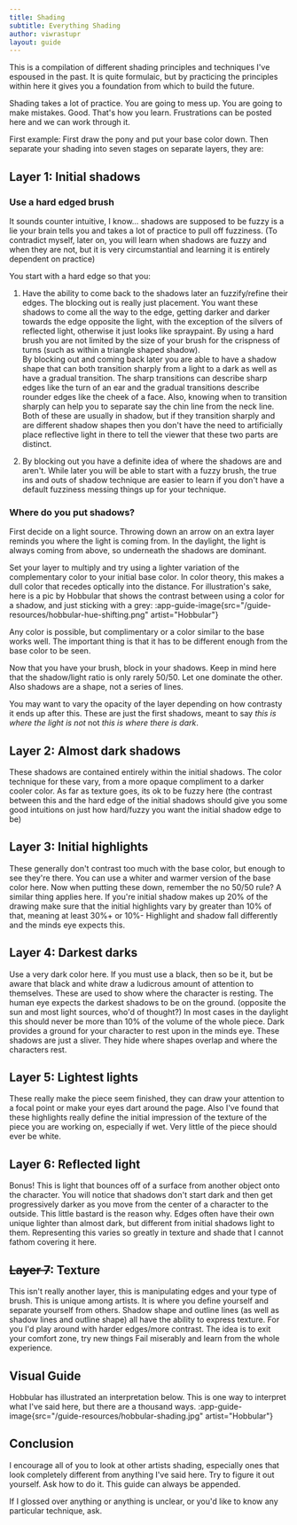 ```yaml
---
title: Shading
subtitle: Everything Shading
author: viwrastupr
layout: guide
---
```


This is a compilation of different shading principles and techniques I've espoused in the past. It is quite formulaic, but by practicing the principles within here it gives you a foundation from which to build the future.

Shading takes a lot of practice. You are going to mess up. You are going to make mistakes. Good. That's how you learn. Frustrations can be posted here and we can work through it.

First example: First draw the pony and put your base color down. Then separate your shading into seven stages on separate layers, they are:

## Layer 1: Initial shadows

### Use a hard edged brush

It sounds counter intuitive, I know... shadows are supposed to be fuzzy is a lie your brain tells you and takes a lot of practice to pull off fuzziness. (To contradict myself, later on, you will learn when shadows are fuzzy and when they are not, but it is very circumstantial and learning it is entirely dependent on practice)

You start with a hard edge so that you:

1. Have the ability to come back to the shadows later an fuzzify/refine their edges. The blocking out is really just placement. You want these shadows to come all the way to the edge, getting darker and darker towards the edge opposite the light, with the exception of the silvers of reflected light, otherwise it just looks like spraypaint. By using a hard brush you are not limited by the size of your brush for the crispness of turns (such as within a triangle shaped shadow).<br>By blocking out and coming back later you are able to have a shadow shape that can both transition sharply from a light to a dark as well as have a gradual transition. The sharp transitions can describe sharp edges like the turn of an ear and the gradual transitions describe rounder edges like the cheek of a face. Also, knowing when to transition sharply can help you to separate say the chin line from the neck line. Both of these are usually in shadow, but if they transition sharply and are different shadow shapes then you don't have the need to artificially place reflective light in there to tell the viewer that these two parts are distinct.

2. By blocking out you have a definite idea of where the shadows are and aren't. While later you will be able to start with a fuzzy brush, the true ins and outs of shadow technique are easier to learn if you don't have a default fuzziness messing things up for your technique.

### Where do you put shadows?

First decide on a light source. Throwing down an arrow on an extra layer reminds you where the light is coming from. In the daylight, the light is always coming from above, so underneath the shadows are dominant.

Set your layer to multiply and try using a lighter variation of the complementary color to your initial base color. In color theory, this makes a dull color that recedes optically into the distance. For illustration's sake, here is a pic by Hobbular that shows the contrast between using a color for a shadow, and just sticking with a grey:
:app-guide-image{src="/guide-resources/hobbular-hue-shifting.png" artist="Hobbular"}

Any color is possible, but complimentary or a color similar to the base works well. The important thing is that it has to be different enough from the base color to be seen.

Now that you have your brush, block in your shadows. Keep in mind here that the shadow/light ratio is only rarely 50/50. Let one dominate the other. Also shadows are a shape, not a series of lines.

You may want to vary the opacity of the layer depending on how contrasty it ends up after this. These are just the first shadows, meant to say _this is where the light is not_ not _this is where there is dark_.

## Layer 2: Almost dark shadows

These shadows are contained entirely within the initial shadows. The color technique for these vary, from a more opaque compliment to a darker cooler color. As far as texture goes, its ok to be fuzzy here (the contrast between this and the hard edge of the initial shadows should give you some good intuitions on just how hard/fuzzy you want the initial shadow edge to be)

## Layer 3: Initial highlights

These generally don't contrast too much with the base color, but enough to see they're there. You can use a whiter and warmer version of the base color here. Now when putting these down, remember the no 50/50 rule? A similar thing applies here. If you're initial shadow makes up 20% of the drawing make sure that the initial highlights vary by greater than 10% of that, meaning at least 30%+ or 10%- Highlight and shadow fall differently and the minds eye expects this.

## Layer 4: Darkest darks

Use a very dark color here. If you must use a black, then so be it, but be aware that black and white draw a ludicrous amount of attention to themselves. These are used to show where the character is resting. The human eye expects the darkest shadows to be on the ground. (opposite the sun and most light sources, who'd of thought?) In most cases in the daylight this should never be more than 10% of the volume of the whole piece. Dark provides a ground for your character to rest upon in the minds eye. These shadows are just a sliver. They hide where shapes overlap and where the characters rest.

## Layer 5: Lightest lights

These really make the piece seem finished, they can draw your attention to a focal point or make your eyes dart around the page. Also I've found that these highlights really define the initial impression of the texture of the piece you are working on, especially if wet. Very little of the piece should ever be white.

## Layer 6: Reflected light

Bonus! This is light that bounces off of a surface from another object onto the character. You will notice that shadows don't start dark and then get progressively darker as you move from the center of a character to the outside. This little bastard is the reason why. Edges often have their own unique lighter than almost dark, but different from initial shadows light to them. Representing this varies so greatly in texture and shade that I cannot fathom covering it here.

## ~~Layer 7~~: Texture

This isn't really another layer, this is manipulating edges and your type of brush. This is unique among artists. It is where you define yourself and separate yourself from others. Shadow shape and outline lines (as well as shadow lines and outline shape) all have the ability to express texture. For you I'd play around with harder edges/more contrast. The idea is to exit your comfort zone, try new things Fail miserably and learn from the whole experience.

## Visual Guide

Hobbular has illustrated an interpretation below. This is one way to interpret what I've said here, but there are a thousand ways.
:app-guide-image{src="/guide-resources/hobbular-shading.jpg" artist="Hobbular"}

## Conclusion

I encourage all of you to look at other artists shading, especially ones that look completely different from anything I've said here. Try to figure it out yourself. Ask how to do it. This guide can always be appended.

If I glossed over anything or anything is unclear, or you'd like to know any particular technique, ask.
